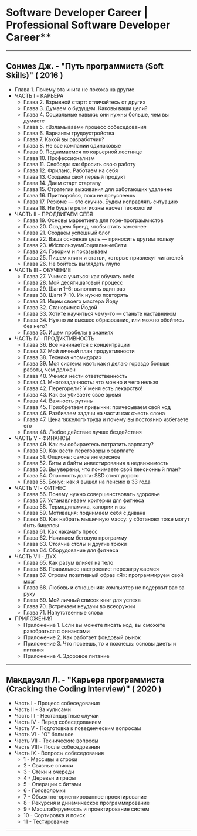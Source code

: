 
# Software Developer Career | Professional Software Developer Career**

---

## Сонмез Дж. - "Путь программиста (Soft Skills)" ( 2016 )

* Глава 1. Почему эта книга не похожа на другие
* ЧАСТЬ I - КАРЬЕРА
  * Глава 2. Взрывной старт: отличайтесь от других
  * Глава 3. Думаем о будущем. Каковы ваши цели?
  * Глава 4. Социальные навыки: они нужны больше, чем вы думаете
  * Глава 5. «Взламываем» процесс собеседования
  * Глава 6. Варианты трудоустройства
  * Глава 7. Какой вы разработчик?
  * Глава 8. Не все компании одинаковые
  * Глава 9. Поднимаемся по карьерной лестнице
  * Глава 10. Профессионализм
  * Глава 11. Свобода: как бросить свою работу
  * Глава 12. Фриланс. Работаем на себя
  * Глава 13. Создаем свой первый продукт
  * Глава 14. Даем старт стартапу
  * Глава 15. Стратегии выживания для работающих удаленно
  * Глава 16. Притворяйся, пока не преуспеешь
  * Глава 17. Резюме — это скучно. Будем исправлять ситуацию
  * Глава 18. Не будьте религиозны насчет технологий
* ЧАСТЬ II - ПРОДВИГАЕМ СЕБЯ
  * Глава 19. Основы маркетинга для горе-программистов
  * Глава 20. Создаем бренд, чтобы стать заметнее
  * Глава 21. Создаем успешный блог
  * Глава 22. Ваша основная цель — приносить другим пользу
  * Глава 23. #ИспользуемСоциальныеСети
  * Глава 24. Говорим и показываем
  * Глава 25. Пишем книги и статьи, которые привлекут читателей
  * Глава 26. Не бойтесь выглядеть глупо
* ЧАСТЬ III - ОБУЧЕНИЕ
  * Глава 27. Учимся учиться: как обучать себя
  * Глава 28. Мой десятишаговый процесс
  * Глава 29. Шаги 1–6: выполнить один раз
  * Глава 30. Шаги 7–10. Их нужно повторять
  * Глава 31. Ищем своего мастера Йоду
  * Глава 32. Становимся Йодой
  * Глава 33. Хотите научиться чему-то — станьте наставником
  * Глава 34. Нужно ли высшее образование, или можно обойтись без него?
  * Глава 35. Ищем пробелы в знаниях
* ЧАСТЬ IV - ПРОДУКТИВНОСТЬ
  * Глава 36. Все начинается с концентрации
  * Глава 37. Мой личный план продуктивности
  * Глава 38. Техника «помидора»
  * Глава 39. Моя система квот: как я делаю гораздо больше работы, чем должен
  * Глава 40. Учимся нести ответственность
  * Глава 41. Многозадачность: что можно и чего нельзя
  * Глава 42. Перегорели? У меня есть лекарство!
  * Глава 43. Как вы убиваете свое время
  * Глава 44. Важность рутины
  * Глава 45. Приобретаем привычки: причесываем свой код
  * Глава 46. Разбиваем задачи на части: как съесть слона
  * Глава 47. Цена тяжелого труда и почему вы постоянно избегаете его
  * Глава 48. Любое действие лучше бездействия
* ЧАСТЬ V - ФИНАНСЫ
  * Глава 49. Как вы собираетесь потратить зарплату?
  * Глава 50. Как вести переговоры о зарплате
  * Глава 51. Опционы: самое интересное
  * Глава 52. Биты и байты инвестирования в недвижимость
  * Глава 53. Вы уверены, что понимаете свой пенсионный план?
  * Глава 54. Опасность долга: SSD стоят дорого
  * Глава 55. Бонус: как я вышел на пенсию в 33 года
* ЧАСТЬ VI - ФИТНЕС
  * Глава 56. Почему нужно совершенствовать здоровье
  * Глава 57. Устанавливаем критерии для фитнеса
  * Глава 58. Термодинамика, калории и вы
  * Глава 59. Мотивация: поднимаем себя с дивана
  * Глава 60. Как набрать мышечную массу: у «ботанов» тоже могут быть бицепсы
  * Глава 61. Как накачать пресс
  * Глава 62. Начинаем беговую программу
  * Глава 63. Стоячие столы и другие трюки
  * Глава 64. Оборудование для фитнеса
* ЧАСТЬ VII - ДУХ
  * Глава 65. Как разум влияет на тело
  * Глава 66. Правильное настроение: перезагружаемся
  * Глава 67. Строим позитивный образ «Я»: программируем свой мозг
  * Глава 68. Любовь и отношения: компьютер не подержит вас за руку
  * Глава 69. Мой личный список книг для успеха
  * Глава 70. Встречаем неудачи во всеоружии
  * Глава 71. Напутственные слова
* ПРИЛОЖЕНИЯ
  * Приложение 1. Если вы можете писать код, вы сможете разобраться с финансами
  * Приложение 2. Как работает фондовый рынок
  * Приложение 3. Что посеешь, то и пожнешь: основы диеты и питания
  * Приложение 4. Здоровое питание

---

## Макдауэлл Л. - "Карьера программиста (Cracking the Coding Interview)" ( 2020 )

* Часть I - Процесс собеседования
* Часть II - За кулисами
* Часть III - Нестандартные случаи
* Часть IV - Перед собеседованием
* Часть V - Подготовка к поведенческим вопросам
* Часть VI - "О" большое
* Часть VII - Технические вопросы
* Часть VIII - После собеседования
* Часть IX - Вопросы собеседования
  * 1 - Массивы и строки
  * 2 - Связные списки
  * 3 - Стеки и очереди
  * 4 - Деревья и графы
  * 5 - Операции с битами
  * 6 - Головоломки
  * 7 - Объектно-ориентированное проектирование
  * 8 - Рекурсия и динамическое программирование
  * 9 - Масштабируемость и проектирование систем
  * 10 - Сортировка и поиск
  * 11 - Тестирование

---
